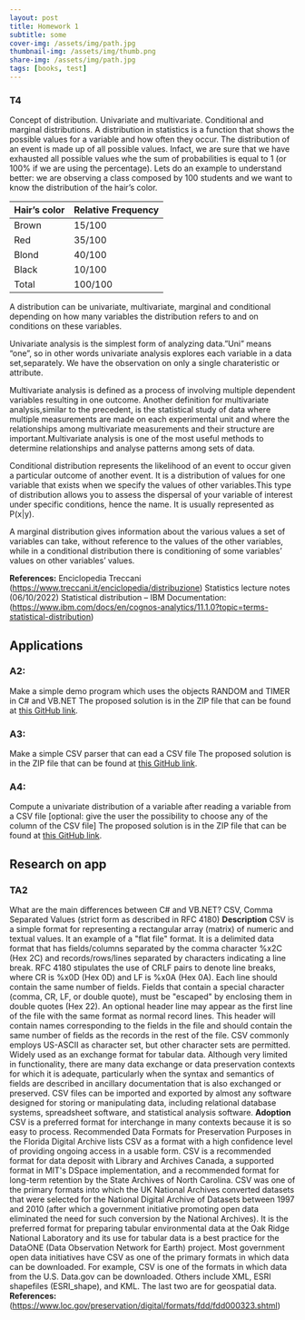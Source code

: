 ```yaml
---
layout: post
title: Homework 1
subtitle: some
cover-img: /assets/img/path.jpg
thumbnail-img: /assets/img/thumb.png
share-img: /assets/img/path.jpg
tags: [books, test]
---
```



### T4
Concept of distribution. Univariate and multivariate. Conditional and marginal distributions.
A distribution in statistics is a function that shows the possible values for a variable and how often they occur. The distribution of an event is made up of all possible values. Infact, we are sure that we have exhausted all possible values whe the sum of probabilities is equal to 1 (or 100% if we are using the percentage). Lets do an example to understand better: we are observing a class composed by 100 students and we want to know the distribution of the hair’s color.

|Hair’s color	| Relative Frequency
|:------|:------
|Brown	| 15/100
|Red	|35/100
|Blond	|40/100
|Black	|10/100
|Total	|100/100

A distribution can be univariate, multivariate, marginal and conditional depending on how many variables the distribution refers to and on conditions on these variables.

Univariate analysis is the simplest form of analyzing data.”Uni” means “one”, so in other words univariate analysis explores each variable in a data set,separately. We have the observation on only a single charateristic or attribute.

Multivariate analysis is defined as a process of involving multiple dependent variables resulting in one outcome. Another definition for multivariate analysis,similar to the precedent, is the statistical study of data where multiple measurements are made on each experimental unit and where the relationships among multivariate measurements and their structure are important.Multivariate analysis is one of the most useful methods to determine relationships and analyse patterns among sets of data.

Conditional distribution represents the likelihood of an event to occur given a particular outcome of another event. It is a distribution of values for one variable that exists when we specify the values of other variables.This type of distribution allows you to assess the dispersal of your variable of interest under specific conditions, hence the name. It is usually represented as P(x|y).

A marginal distribution gives information about the various values a set of variables can take, without reference to the values of the other variables, while in a conditional distribution there is conditioning of some variables’ values on other variables’ values.

**References:**
Enciclopedia Treccani (https://www.treccani.it/enciclopedia/distribuzione)
Statistics lecture notes (06/10/2022)
Statistical distribution – IBM Documentation: (https://www.ibm.com/docs/en/cognos-analytics/11.1.0?topic=terms-statistical-distribution)


## Applications
### A2: 
Make a simple demo program which uses the objects RANDOM and TIMER in C# and VB.NET
The proposed solution is in the ZIP file that can be found at [this GitHub link](https://github.com/loris30/StatisticsHomework/).
### A3: 
Make a simple CSV parser that can ead a CSV file
The proposed solution is in the ZIP file that can be found at [this GitHub link](https://github.com/loris30/StatisticsHomework/).
### A4: 
Compute a univariate distribution of a variable after reading a variable from a CSV file [optional: give the user the possibility to choose any of the column of the CSV file]
The proposed solution is in the ZIP file that can be found at [this GitHub link](https://github.com/loris30/StatisticsHomework/).


## Research on app
### TA2 
What are the main differences between C# and VB.NET?
CSV, Comma Separated Values (strict form as described in RFC 4180)
**Description**	
CSV is a simple format for representing a rectangular array (matrix) of numeric and textual values. It an example of a "flat file" format. It is a delimited data format that has fields/columns separated by the comma character %x2C (Hex 2C) and records/rows/lines separated by characters indicating a line break. RFC 4180 stipulates the use of CRLF pairs to denote line breaks, where CR is %x0D (Hex 0D) and LF is %x0A (Hex 0A). Each line should contain the same number of fields. Fields that contain a special character (comma, CR, LF, or double quote), must be "escaped" by enclosing them in double quotes (Hex 22). An optional header line may appear as the first line of the file with the same format as normal record lines. This header will contain names corresponding to the fields in the file and should contain the same number of fields as the records in the rest of the file. CSV commonly employs US-ASCII as character set, but other character sets are permitted.
Widely used as an exchange format for tabular data. Although very limited in functionality, there are many data exchange or data preservation contexts for which it is adequate, particularly when the syntax and semantics of fields are described in ancillary documentation that is also exchanged or preserved. CSV files can be imported and exported by almost any software designed for storing or manipulating data, including relational database systems, spreadsheet software, and statistical analysis software.
**Adoption**
CSV is a preferred format for interchange in many contexts because it is so easy to process. Recommended Data Formats for Preservation Purposes in the Florida Digital Archive lists CSV as a format with a high confidence level of providing ongoing access in a usable form. CSV is a recommended format for data deposit with Library and Archives Canada, a supported format in MIT's DSpace implementation, and a recommended format for long-term retention by the State Archives of North Carolina. CSV was one of the primary formats into which the UK National Archives converted datasets that were selected for the National Digital Archive of Datasets between 1997 and 2010 (after which a government initiative promoting open data eliminated the need for such conversion by the National Archives). It is the preferred format for preparing tabular environmental data at the Oak Ridge National Laboratory and its use for tabular data is a best practice for the DataONE (Data Observation Network for Earth) project. Most government open data initiatives have CSV as one of the primary formats in which data can be downloaded. For example, CSV is one of the formats in which data from the U.S. Data.gov can be downloaded. Others include XML, ESRI shapefiles (ESRI_shape), and KML. The last two are for geospatial data.
**References:**
(https://www.loc.gov/preservation/digital/formats/fdd/fdd000323.shtml)
